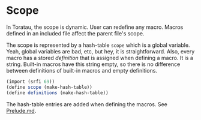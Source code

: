 # Scope

In Toratau, the scope is dynamic. User can redefine any macro. Macros defined in an included file affect the parent file's scope.

The scope is represented by a hash-table `scope` which is a global variable. Yeah, global variables are bad, etc, but hey, it is straightforward. Also, every macro has a stored *definition* that is assigned when defining a macro. It is a string. Built-in macros have this string empty, so there is no difference between definitions of built-in macros and empty definitions.

```scheme
(import (srfi 69))
(define scope (make-hash-table))
(define definitions (make-hash-table))
```

The hash-table entries are added when defining the macros. See [Prelude.md](Prelude.md).

